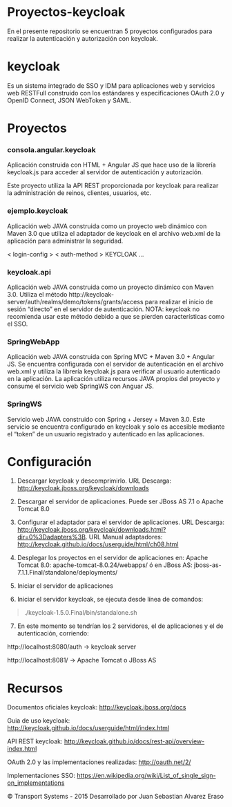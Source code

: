# Proyectos-keycloak

En el presente repositorio se encuentran 5 proyectos configurados para realizar la autenticación y autorización con keycloak.

# keycloak

Es un sistema integrado de SSO y IDM para aplicaciones web y servicios web RESTFull construido con los estándares y especificaciones OAuth 2.0 y OpenID Connect, JSON WebToken y SAML.

# Proyectos

### consola.angular.keycloak

Aplicación construida con HTML + Angular JS que hace uso de la librería keycloak.js para acceder al servidor de autenticación y autorización.

Este proyecto utiliza la API REST proporcionada por keycloak para realizar la administración de reinos, clientes, usuarios, etc.

### ejemplo.keycloak

Aplicación web JAVA construida como un proyecto web dinámico con Maven 3.0 que utiliza el adaptador de keycloak en el archivo web.xml de la aplicación para administrar la seguridad.

< login-config >
    < auth-method >
        KEYCLOAK …

### keycloak.api

Aplicación web JAVA construida como un proyecto dinámico con Maven 3.0. Utiliza el método http://keycloak-server/auth/realms/demo/tokens/grants/access para realizar el inicio de sesión “directo” en el servidor de autenticación.
NOTA: keycloak no recomienda usar este método debido a que se pierden características como el SSO.

### SpringWebApp

Aplicación web JAVA construida con Spring MVC + Maven 3.0 + Angular JS. Se encuentra configurada con el servidor de autenticación en el archivo web.xml y utiliza la librería keycloak.js para verificar al usuario autenticado en la aplicación.
La aplicación utiliza recursos JAVA propios del proyecto y consume el servicio web SpringWS con Anguar JS.

### SpringWS

Servicio web JAVA construido con Spring + Jersey + Maven 3.0.
Este servicio se encuentra configurado en keycloak y solo es accesible mediante el “token” de un usuario registrado y autenticado en las aplicaciones.

# Configuración

1. Descargar keycloak y descomprimirlo. URL Descarga: http://keycloak.jboss.org/keycloak/downloads

2. Descargar el servidor de aplicaciones. Puede ser JBoss AS 7.1 o Apache Tomcat 8.0

3. Configurar el adaptador para el servidor de aplicaciones. URL Descarga: http://keycloak.jboss.org/keycloak/downloads.html?dir=0%3Dadapters%3B. URL Manual adaptadores: http://keycloak.github.io/docs/userguide/html/ch08.html

4. Desplegar los proyectos en el servidor de aplicaciones en: Apache Tomcat 8.0: apache-tomcat-8.0.24/webapps/ ó en JBoss AS: jboss-as-7.1.1.Final/standalone/deployments/

5. Iniciar el servidor de aplicaciones

6. Iniciar el servidor keycloak, se ejecuta desde línea de comandos:
> ./keycloak-1.5.0.Final/bin/standalone.sh

7. En este momento se tendrían los 2 servidores, el de aplicaciones y el de autenticación, corriendo:

http://localhost:8080/auth → keycloak server

http://localhost:8081/ → Apache Tomcat o JBoss AS

# Recursos

Documentos oficiales keycloak: http://keycloak.jboss.org/docs

Guia de uso keycloak: http://keycloak.github.io/docs/userguide/html/index.html

API REST keycloak: http://keycloak.github.io/docs/rest-api/overview-index.html 

OAuth 2.0 y las implementaciones realizadas: http://oauth.net/2/

Implementaciones SSO: https://en.wikipedia.org/wiki/List_of_single_sign-on_implementations

© Transport Systems - 2015 Desarrollado por Juan Sebastian Alvarez Eraso
